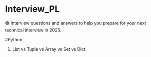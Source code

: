 # Interview_PL
🟣 Interview questions and answers to help you prepare for your next technical interview in 2025.

#Python

1. List vs Tuple vs Array vs Set vs Dict
   
